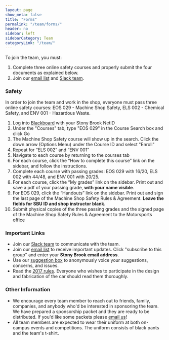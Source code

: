 ```yaml
---
layout: page
show_meta: false
title: "Forms"
permalink: "/team/forms/"
header: no
sidebar: left
sidebarCategory: Team
categoryLink: "/team/"
---
```


To join the team, you must:

1.  Complete three online safety courses and properly submit the four documents as explained below.
2.  Join our [email list](http://groups.google.com/forum/#!forum/stony-brook-motorsports) and [Slack team](https://sbum.slack.com/x-15349418596-56352870371/signup).

### Safety
In order to join the team and work in the shop, everyone must pass three online safety courses: EOS 029 - Machine Shop Safety, ELS 002 - Chemical Safety, and ENV 001 - Hazardous Waste.

1. Log into [Blackboard](http://blackboard.stonybrook.edu) with your Stony Brook NetID
2. Under the "Courses" tab, type "EOS 029" in the Course Search box and click Go
3. The Machine Shop Safety course will show up in the search. Click the down arrow (Options Menu) under the Course ID and select "Enroll"
4. Repeat for “ELS 002” and “ENV 001”
5. Navigate to each course by returning to the courses tab
6. For each course, click the “How to complete this course” link on the sidebar, and follow the instructions.
7. Complete each course with passing grades: EOS 029 with 16/20, ELS 002 with 44/48, and ENV 001 with 20/25.
8. For each course, click the “My grades” link on the sidebar.  Print out and save a pdf of your passing grade, **with your name visible**.
9. For EOS 029, click the “Handouts” link on the sidebar.  Print out and sign the last page of the Machine Shop Safety Rules & Agreement.  **Leave the fields for SBU ID and shop instructor blank.**
10. Submit physical copies of the three passing grades and the signed page of the Machine Shop Safety Rules & Agreement to the Motorsports office

### Important Links
- Join our [Slack team](https://sbum.slack.com/x-15349418596-56352870371/signup) to communicate with the team.
- Join our [email list](http://groups.google.com/forum/#!forum/stony-brook-motorsports) to receive important updates.  Click "subscribe to this group" and enter your **Stony Brook email address**.  
- Use our [suggestion box](https://sites.google.com/site/stonybrookmotorsports/forms/suggestions) to anonymously voice your suggestions, concerns, and issues.
- Read the [2017 rules](http://students.sae.org/cds/bajasae/rules/).  Everyone who wishes to participate in the design and fabrication of the car should read them thoroughly.

### Other Information
- We encourage every team member to reach out to friends, family, companies, and anybody who'd be interested in sponsoring the team. We have prepared a sponsorship packet and they are ready to be distributed. If you'd like some packets please [email us]({{site.baseurl}}/contact/)!
- All team members are expected to wear their uniform at both on-campus events and competitions. The uniform consists of black pants and the team's t-shirt.
